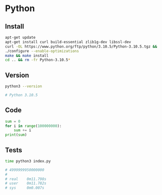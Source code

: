 # Python

## Install

```bash
apt-get update
apt-get install curl build-essential zlib1g-dev libssl-dev
curl -OL https://www.python.org/ftp/python/3.10.5/Python-3.10.5.tgz && tar -xf Python-3.10.5.tgz && cd ./Python-3.10.5
./configure --enable-optimizations
make && make install
cd .. && rm -fr Python-3.10.5*
```

## Version

```bash
python3 --version

# Python 3.10.5
```

## Code

```python
sum = 0
for i in range(100000000):
    sum += i
print(sum)
```

## Tests

```bash
time python3 index.py

# 4999999950000000
#
# real    0m11.798s
# user    0m11.782s
# sys     0m0.007s
```
